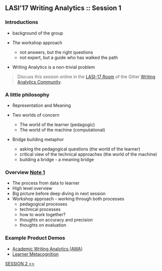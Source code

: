 ## LASI'17 Writing Analytics :: Session 1


### Introductions 

- background of the group

- The workshop approach
    * not answers, but the right questions
    * not expert, but a guide who has walked the path
    
- Writing Analytics is a non-trivial problem

> Discuss this session online in the [LASI-17 Room](https://gitter.im/writing-analytics/LASI-17) of the Gitter [Writing Analytics Community](https://gitter.im/writing-analytics).

### A little philosophy    

- Representation and Meaning

- Two worlds of concern
    * The world of the learner (pedagogic)
    * The world of the machine (computational)
    
- Bridge building metaphor
    * asking the pedagogical questions (the world of the learner)
    * critical view of the technical approaches (the world of the machine)
    * building a bridge - a meaning bridge
    
### Overview [Note 1](../notes/LASI-1.json)

- The process from data to learner
- High level overview
- Big picture before deep diving in next session
- Workshop approach - working through both processes
    * pedagogical processes 
    * technical processes 
    * how to work together?
    * thoughts on accuracy and precision
    * thoughts on evaluation

### Example Product Demos

- [Academic Writing Analytics (AWA)](http://awa.uts.edu.au)
- [Learner Metacognition](http://nlytx.io/2016/metacognition/index.html)
    
    
[SESSION 2 >>](./lasi17-waw-2.md)